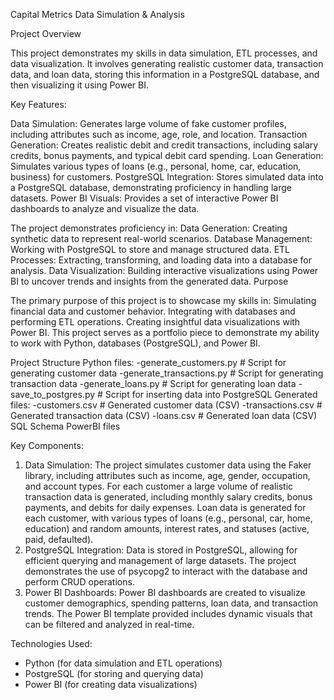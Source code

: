 Capital Metrics Data Simulation & Analysis

Project Overview

This project demonstrates my skills in data simulation, ETL processes, and data visualization. It involves generating realistic customer data, transaction data, and loan data, storing this information in a PostgreSQL database, and then visualizing it using Power BI.

Key Features:

Data Simulation: Generates large volume of fake customer profiles, including attributes such as income, age, role, and location.
Transaction Generation: Creates realistic debit and credit transactions, including salary credits, bonus payments, and typical debit card spending.
Loan Generation: Simulates various types of loans (e.g., personal, home, car, education, business) for customers.
PostgreSQL Integration: Stores simulated data into a PostgreSQL database, demonstrating proficiency in handling large datasets.
Power BI Visuals: Provides a set of interactive Power BI dashboards to analyze and visualize the data.

The project demonstrates proficiency in:
Data Generation: Creating synthetic data to represent real-world scenarios.
Database Management: Working with PostgreSQL to store and manage structured data.
ETL Processes: Extracting, transforming, and loading data into a database for analysis.
Data Visualization: Building interactive visualizations using Power BI to uncover trends and insights from the generated data.
Purpose

The primary purpose of this project is to showcase my skills in:
Simulating financial data and customer behavior.
Integrating with databases and performing ETL operations.
Creating insightful data visualizations with Power BI.
This project serves as a portfolio piece to demonstrate my ability to work with Python, databases (PostgreSQL), and Power BI.

Project Structure
Python files:
-generate_customers.py # Script for generating customer data
-generate_transactions.py # Script for generating transaction data
-generate_loans.py # Script for generating loan data
-save_to_postgres.py # Script for inserting data into PostgreSQL
Generated files:
-customers.csv # Generated customer data (CSV)
-transactions.csv # Generated transaction data (CSV)
-loans.csv # Generated loan data (CSV)
SQL Schema
PowerBI files

Key Components:
1. Data Simulation:
The project simulates customer data using the Faker library, including attributes such as income, age, gender, occupation, and account types.
For each customer a large volume of realistic transaction data is generated, including monthly salary credits, bonus payments, and debits for daily expenses.
Loan data is generated for each customer, with various types of loans (e.g., personal, car, home, education) and random amounts, interest rates, and statuses (active, paid, defaulted).
2. PostgreSQL Integration:
Data is stored in PostgreSQL, allowing for efficient querying and management of large datasets.
The project demonstrates the use of psycopg2 to interact with the database and perform CRUD operations.
3. Power BI Dashboards:
Power BI dashboards are created to visualize customer demographics, spending patterns, loan data, and transaction trends.
The Power BI template provided includes dynamic visuals that can be filtered and analyzed in real-time.

Technologies Used:
- Python (for data simulation and ETL operations)
- PostgreSQL (for storing and querying data)
- Power BI (for creating data visualizations)
